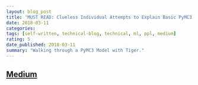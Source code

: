 ```yaml
---
layout: blog_post
title: 'MUST READ: Clueless Individual Attempts to Explain Basic PyMC3 Model. You Won’t Believe What Happens Next.'
date: 2018-03-11
categories:
tags: [self-written, technical-blog, technical, ml, ppl, medium]
rating: 5
date_published: 2018-03-11
summary: "Walking through a PyMC3 Model with Tiger."
---
```


## [Medium](https://medium.com/paper-club/must-read-clueless-individual-attempts-to-explain-basic-pymc3-model-9859d89d5468)
